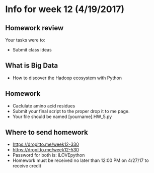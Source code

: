 # Info for week 12 (4/19/2017)

## Homework review

Your tasks were to:
* Submit class ideas

## What is Big Data 

* How to discover the Hadoop ecosystem with Python 


## Homework

* Caclulate amino acid residues 
* Submit your final script to the proper drop it to me page.
* Your file should be named [yourname].HW_5.py


## Where to send homework

* https://dropitto.me/week12-330
* https://dropitto.me/week12-530
* Password for both is: iLOVEpython
* Homework must be received no later than 12:00 PM on 4/27/17 to receive credit
